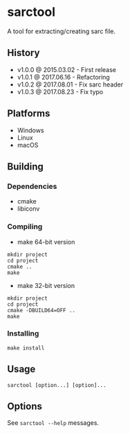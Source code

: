 # sarctool

A tool for extracting/creating sarc file.

## History

- v1.0.0 @ 2015.03.02 - First release
- v1.0.1 @ 2017.06.16 - Refactoring
- v1.0.2 @ 2017.08.01 - Fix sarc header
- v1.0.3 @ 2017.08.23 - Fix typo

## Platforms

- Windows
- Linux
- macOS

## Building

### Dependencies

- cmake
- libiconv

### Compiling

- make 64-bit version
~~~
mkdir project
cd project
cmake ..
make
~~~

- make 32-bit version
~~~
mkdir project
cd project
cmake -DBUILD64=OFF ..
make
~~~

### Installing

~~~
make install
~~~

## Usage

~~~
sarctool [option...] [option]...
~~~

## Options

See `sarctool --help` messages.
